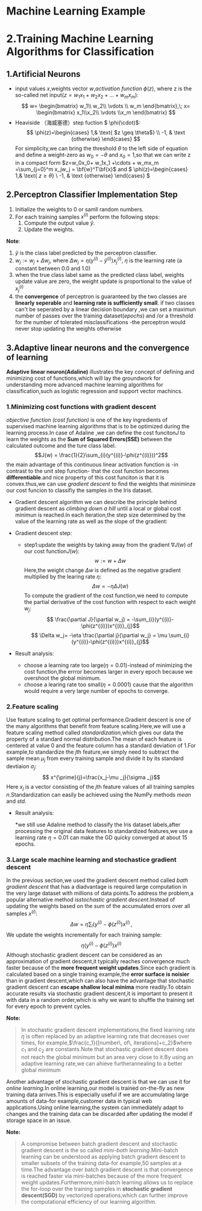 # Machine Learning Example
# 2.Training Machine Learning Algorithms for Classification
## 1.Artificial Neurons
* input values *x*,weights vector *w*,*activation function* $\phi(z)$, where z is the so-called net input($z = w_1x_1 + w_2x_2 + ...+ w_mx_m$):$$ w= \begin{bmatrix} w_1\\ w_2\\ \vdots \\ w_m \end{bmatrix},\; x= \begin{bmatrix} x_1\\x_2\\ \vdots \\x_m \end{bmatrix}  $$
* Heaviside （海威塞德）step fuction $ \phi(\cdot)$:
$$ \phi(z)=\begin{cases} 1,& \text{ $z \geq \theta$} \\ -1, & \text {otherwise} \end{cases} $$
For simplicity,we can bring the threshold $\theta$ to the left side of equation and define a weight-zero as $w_0 = -\theta$ and $x_0 = 1$,so that we can write z in a compact form $z=w_0x_0+ w_1x_1 +\cdots + w_mx_m =\sum_{j=0}^m x_jw_j = \bf{w}^T\bf{x}$ and $ \phi(z)=\begin{cases} 1,& \text{ $z \geq \theta$} \\ -1, & \text {otherwise} \end{cases} $

## 2.Perceptron Classifier Implementation Step
1. Initialize the weights to 0 or samll random numbers.
2. For each training samples $x^{(i)}$ perform the following steps:
	1. Compute the output value $\hat{y}$.
	2. Update the weights.

**Note**: 
1. $\hat{y}$ is the class label predicted by the perceptron classifier.
2. $w_j := w_j + \Delta w_j$,  where $\Delta w_j =\eta (y^{(i)}-\hat{y}^{(i)})x^{(i)}_{j}$, $\eta$ is the learning rate (a constant between 0.0 and 1.0)
3. when the true class label same as the predicted class label, weights update value are zero, the weight update is proportional to the value of $x^{(i)}_{j}$
4. the **convergence** of perceptron is guaranteed by the two classes are **linearly seperable** and **learning rate is sufficiently small**. if two classes can't be seperated by a linear decision boundary ,we can set a maximun number of passes over the training dataset(*epochs*) and /or a threshold for the number of tolerated misclassifications -the perceptron would never stop updating the weights otherwise

## 3.Adaptive linear neurons and the convergence of learning
**Adaptive linear neuron(Adaline)** illustrates the key concept of defining and minimizing cost of functions,which will lay the groundwork for understanding more advanced machine learning algorithms for classification,such as logistic regression and support vector machincs.
### 1.Minimizing cost functions with gradient descent
 *objective function (cost function)* is one of the key ingredients of supervised machine learning algorithms that is to be optimized during the learning process.In case of Adaline ,we can define the cost funciton$J$ to learn the weights as the **Sum of Squared Errors(SSE)** between the calculated outcome and the ture class label.$$J(w) = \frac{1}{2}\sum_{i}(y^{(i)}-\phi(z^{(i)}))^2$$
the main advantage of this continuous linear activation function is -in contrast to the unit step function- that the cost function becomes **differentiable**.and nice property of this cost funciton is that it is convex.thus,we can use *gradient descent* to find the weights that miniminze our cost funcion to classifiy the samples in the Iris dataset.
+ Gradient descent algorithm
 we can describe the principle behind gradient descent as *climbing down a hill* until a local or global cost minimun is reached.In each iteration,the step size determined by the value of the learning rate as well as the slope of the gradient:
+ Gradient descent step:

	* step1:update the weights by taking away from the gradient $\nabla J(w)$ of our cost function$J(w)$:
$$ w := w + \Delta w$$
Here,the weight change $\Delta w$ is defined as the negative gradient multiplied by the learing rate $\eta$:
$$ \Delta w = -\eta \Delta J(w)$$
To compute the gradient of the cost function,we need to compute the partial derivative of the cost function with respect to each weight $w_j$:
$$ \frac{\partial J}{\partial w_j} = -\sum_{i}(y^{(i)}-\phi(z^{(i)})x^{(i)}_{j}$$
$$ \Delta w_j= -\eta \frac{\partial j}{\partial w_j} = \mu \sum_{i}(y^{(i)}-\phi(z^{(i)})x^{(i)}_{j}$$
+ Result analysis:

	* choose a learning rate too large($\eta = 0.01$)-instead of minimizing the cost function,the errror becomes larger in every epoch because we overshoot the global minimum.
	* choose a learing rate too small($\eta = 0.0001$) cause that the algorithm would require a very large number of epochs to converge.

### 2.Feature scaling
Use feature scaling to get optimal performance.Gradient descent is one of the many algorithms that benefit from feature scaling.Here,we will use a feature scaling method called *standardization*,which gives our data the property of a standard normal distribution.The mean of each feature is centered at value 0 and the feature column has a standard deviation of 1.For example,to standardize the $j$th feature,we simply need to subtract the sample mean $\mu _j$ from every training sample and divide it by its standard devtiaion $\sigma _j$: $$ x^{\prime}{j}=\frac{x_j-\mu _j}{\sigma _j}$$
Here $x_j$ is a vector consisting of the $j$th feature values of all training samples $n$.Standardization can easily be achieved using the NumPy methods *mean* and *std*.
* Result analysis:
	
	*we still use Adaline method to classify the Iris dataset labels,after processing the original data features to standardized features,we use a learning rate $\eta =0.01$ can make the GD quicky converged at about 15 epochs.

### 3.Large scale machine learning and stochastice gradient descent
In the previous section,we used the gradient descent method called *bath gradient descent* that has a diadvantage is required large computation in the very large dataset with millions of data points.To address the problem,a popular alternative method is*stochastic gradient descent*.Instead of updating the weights based on the sum of the accumulated errors over all samples $x^{(i)}$:
$$ \Delta w= \eta \sum_{i}(y^{(i)}-\phi(z^{(i)})x^{(i)} \, ,$$
We update the weights incrementally for each training sample:
$$\eta (y^{(i)}-\phi(z^{(i)})x^{(i)}$$
Although stochastic gradient descent can be considered as an approximation of gradient descent,it typically reaches convergence much faster because of the **more frequent weight updates**.Since each gradient is calculated based on a single training example,the **error surface is noisier** than in gradient descent,which can also have the advantage that stochastic gradient descent can **escape shallow local minima** more readily.To obtain accurate results via stochastic gradient descent,it is important to present it with data in a random order,which is why we want to shuffle the training set for every epoch to prevent cycles.

**Note:**
>In stochastic gradient descent implementations,the fixed learning rate $\eta$ is often replaced by an adaptive learning rate that decreases over times, for example,$\frac{c_1}{[number\, of\, iterations]+c_2}$where $c_1$ and $c_2$ are constants.Note that stochastic gradient descent does not reach the global minimum but an area very close to it.By using an adaptive learning rate,we can ahieve furtherannealing to a better global minimum

Another advantage of stochastic gradient descent is that we can use it for *online learning*.In online learning,our model is trained on-the-fly as new training data arrives.This is especially useful if we are accumulating large amounts of data-for example,customer data in typical web applications.Using online learning,the system can immediately adapt to changes and the training data can be discarded after updating the model if storage space in an issue.

**Note:**
>A compromise between batch gradient descent and stochastic gradient descent is the so called *mini-bath learning*.Mini-batch learning can be understood as applying batch gradient descent to smaller subsets of the training data-for example,50 samples at a time.The advantage over batch gradient descent is that convergence is  reached faster via mini-batches because of the more frequent weight updates.Furthermore,mini-batch learning allows us to replace the for-loop over the training samples in **stochastic gradient descent(SGD)** by vectorized operations,which can further improve the computational efficiency of our learning algorithm.
